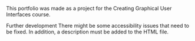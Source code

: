 This portfolio was made as a project for the Creating Graphical User Interfaces course.

Further development
There might be some accessibility issues that need to be fixed. In addition, a description must be added to the HTML file.

